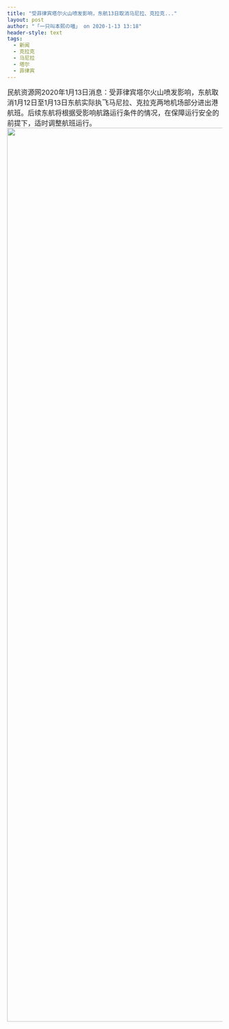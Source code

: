 ```yaml
---
title: "受菲律宾塔尔火山喷发影响，东航13日取消马尼拉、克拉克..."
layout: post
author: "「一只叫本熙の喵」 on 2020-1-13 13:18"
header-style: text
tags:
  - 新闻
  - 克拉克
  - 马尼拉
  - 塔尔
  - 菲律宾
---
```


<head></head>
<body>
 <div align="left"> 
  <font style="color:rgb(34, 34, 34)"><font face="&amp;quot"><font style="font-size:16px">民航资源网2020年1月13日消息：受菲律宾塔尔火山喷发影响，东航取消1月12日至1月13日东航实际执飞马尼拉、克拉克两地机场部分进出港航班。后续东航将根据受影响航路运行条件的情况，在保障运行安全的前提下，适时调整航班运行。</font></font></font> 
 </div>
 <img width="690" height="2089" src="http://p3.pstatp.com/large/pgc-image/RnQ0Fe4IoRvZcH">
 <br>
</body>


